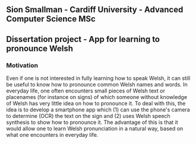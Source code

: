 ## Sion Smallman - Cardiff University - Advanced Computer Science MSc
## Dissertation project - App for learning to pronounce Welsh

### Motivation

Even if one is not interested in fully learning how to speak Welsh, it can still be useful to know how to pronounce common Welsh names and words. In everyday life, one often encounters small pieces of Welsh text or placenames (for instance on signs) of which someone without knowledge of Welsh has very little idea on how to pronounce it. To deal with this, the idea is to develop a smartphone app which (1) can use the phone's camera to determine (OCR) the text on the sign and (2) uses Welsh speech synthesis to show how to pronounce it. The advantage of this is that it would allow one to learn Welsh pronunciation in a natural way, based on what one encounters in everyday life. 


